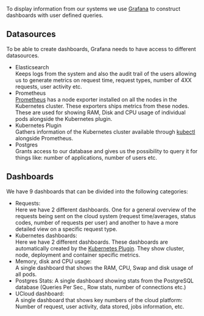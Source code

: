 To display information from our systems we use [Grafana](https://grafana.com/) to construct dashboards with user 
defined queries. 

## Datasources
To be able to create dashboards, Grafana needs to have access to different datasources.
- Elasticsearch  
  Keeps logs from the system and also the audit trail of the users allowing us to generate metrics on request time, 
  request types, number of 4XX requests, user activity etc.
- Prometheus  
  [Prometheus](https://prometheus.io/) has a node exporter installed on all the nodes in the Kubernetes cluster. 
  These exporters ships metrics from these nodes. These are used for showing RAM, Disk and CPU usage of individual 
  pods alongside the Kubernetes plugin.
- Kubernetes Plugin  
  Gathers information of the Kubernetes cluster available through [kubectl](https://kubernetes.io/docs/reference/kubectl/overview/) 
  alongside Prometheus.
- Postgres  
  Grants access to our database and gives us the possibility to query it for things like: number of applications,
  number of users etc.

## Dashboards
We have 9 dashboards that can be divided into the following categories: 
- Requests:  
  Here we have 2 different dashboards. One for a general overview of the requests being sent on the cloud 
system (request time/averages, status codes, number of requests per user) and another to have a more detailed view on 
a specific request type.
- Kubernetes dashboards:  
  Here we have 2 different dashboards. These dashboards are automatically created by the 
  [Kubernetes Plugin](https://grafana.com/grafana/plugins/grafana-kubernetes-app). They show cluster, node, deployment 
  and container specific metrics.
- Memory, disk and CPU usage:  
  A single dashboard that shows the RAM, CPU, Swap and disk usage of all pods.
- Postgres Stats:
  A single dashboard showing stats from the PostgreSQL database (Queries Per Sec., Row stats, number of connections etc.)
- UCloud dashboard:  
  A single dashboard that shows key numbers of the cloud platform: Number of request, user activity, data stored, jobs
  information, etc.
